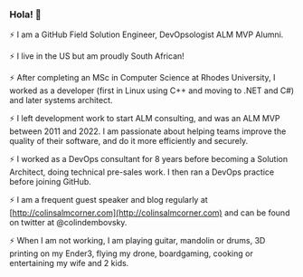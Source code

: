 ### Hola! 👋

⚡ I am a GitHub Field Solution Engineer, DevOpsologist ALM MVP Alumni.

⚡ I live in the US but am proudly South African! 

⚡ After completing an MSc in Computer Science at Rhodes University, I worked as a developer (first in Linux using C++ and moving to .NET and C#) and later systems architect.

⚡ I left development work to start ALM consulting, and was an ALM MVP between 2011 and 2022. I am passionate about helping teams improve the quality of their software, and do it more efficiently and securely.

⚡ I worked as a DevOps consultant for 8 years before becoming a Solution Architect, doing technical pre-sales work. I then ran a DevOps practice before joining GitHub.

⚡ I am a frequent guest speaker and blog regularly at [http://colinsalmcorner.com](http://colinsalmcorner.com) and can be found on twitter at @colindembovsky.

⚡ When I am not working, I am playing guitar, mandolin or drums, 3D printing on my Ender3, flying my drone, boardgaming, cooking or entertaining my wife and 2 kids.

<!--
**colindembovsky/colindembovsky** is a ✨ _special_ ✨ repository because its `README.md` (this file) appears on your GitHub profile.

Here are some ideas to get you started:

- 🔭 I’m currently working on ...
- 🌱 I’m currently learning ...
- 👯 I’m looking to collaborate on ...
- 🤔 I’m looking for help with ...
- 💬 Ask me about ...
- 📫 How to reach me: ...
- 😄 Pronouns: ...
- ⚡ Fun fact: ...
-->
